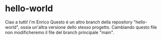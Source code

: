 # hello-world

Ciao a tutti! i'm Enrico
Questo é un altro branch della repository "hello-world", ossia un'altra versione dello stesso progetto. Cambiando questo file non
modificheremo il file del branch principale "main". 

